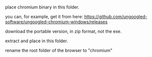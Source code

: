 place chromium binary in this folder.

you can, for example, get it from here:
https://github.com/ungoogled-software/ungoogled-chromium-windows/releases

download the portable version, in zip format, not the exe.

extract and place in this folder.

rename the root folder of the browser to "chromium"